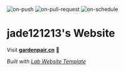 
  ![on-push](../../actions/workflows/on-push.yaml/badge.svg)
  ![on-pull-request](../../actions/workflows/on-pull-request.yaml/badge.svg)
  ![on-schedule](../../actions/workflows/on-schedule.yaml/badge.svg)

  # jade121213's Website

  Visit **[gardenpair.cn](http://gardenpair.cn)** 🚀

  _Built with [Lab Website Template](https://greene-lab.gitbook.io/lab-website-template-docs)_
